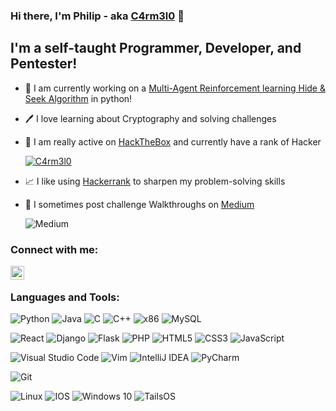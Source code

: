 ### Hi there, I'm Philip - aka [C4rm3l0][website] 👋

## I'm a self-taught Programmer, Developer, and Pentester!

- 🔭 I am currently working on a [Multi-Agent Reinforcement learning Hide & Seek Algorithm][hideandseek] in python!  
- 🖊 I love learning about Cryptography and solving challenges
- 🎩 I am really active on [HackTheBox][htb] and currently have a rank of Hacker

   [![C4rm3l0](https://www.hackthebox.eu/badge/image/458049)](https://www.hackthebox.eu/home/users/profile/458049)

- 📈 I like using [Hackerrank][hackerrank] to sharpen my problem-solving skills 
- 📕 I sometimes post challenge Walkthroughs on [Medium][medium]

   <img alt="Medium" src="https://img.shields.io/badge/Medium-12100E?style=for-the-badge&logo=medium&logoColor=white"/>

### Connect with me:

[<img align="left" alt="CrzPhil | LinkedIn" width="22px" src="https://cdn.jsdelivr.net/npm/simple-icons@v3/icons/linkedin.svg" />][linkedin]

<br />

### Languages and Tools:

<img alt="Python" src="https://img.shields.io/badge/python-%2314354C.svg?style=for-the-badge&logo=python&logoColor=white"/>     <img alt="Java" src="https://img.shields.io/badge/java-%23ED8B00.svg?style=for-the-badge&logo=java&logoColor=white"/>     <img alt="C" src="https://img.shields.io/badge/c-%2300599C.svg?style=for-the-badge&logo=c&logoColor=white"/>    <img alt= "C++" src="https://img.shields.io/badge/c++-%2300599C.svg?style=for-the-badge&logo=c%2B%2B&logoColor=white"/>  <img alt= "x86" src="https://img.shields.io/badge/ASM-x86-%2300599C.svg?style=for-the-badge&logo=asm%2B%2B&logoColor=white"/>  <img alt="MySQL" src="https://img.shields.io/badge/mysql-%2300f.svg?style=for-the-badge&logo=mysql&logoColor=white"/>

<img alt="React" src="https://img.shields.io/badge/react-%2320232a.svg?style=for-the-badge&logo=react&logoColor=%2361DAFB"/>     <img alt="Django" src="https://img.shields.io/badge/django-%23092E20.svg?style=for-the-badge&logo=django&logoColor=white"/>      <img alt="Flask" src="https://img.shields.io/badge/flask-%23000.svg?style=for-the-badge&logo=flask&logoColor=white"/>      <img alt="PHP" src="https://img.shields.io/badge/php-%23777BB4.svg?style=for-the-badge&logo=php&logoColor=white"/>      <img alt="HTML5" src="https://img.shields.io/badge/html5-%23E34F26.svg?style=for-the-badge&logo=html5&logoColor=white"/>      <img alt="CSS3" src="https://img.shields.io/badge/css3-%231572B6.svg?style=for-the-badge&logo=css3&logoColor=white"/>      <img alt="JavaScript" src="https://img.shields.io/badge/JavaScript-F7DF1E?style=for-the-badge&logo=javascript&logoColor=black"/>

<img alt="Visual Studio Code" src="https://img.shields.io/badge/VisualStudioCode-0078d7.svg?style=for-the-badge&logo=visual-studio-code&logoColor=white"/>     <img alt="Vim" src="https://img.shields.io/badge/VIM-%2311AB00.svg?style=for-the-badge&logo=vim&logoColor=white"/>      <img alt="IntelliJ IDEA" src="https://img.shields.io/badge/IntelliJIDEA-000000.svg?style=for-the-badge&logo=intellij-idea&logoColor=white"/>    <img alt="PyCharm" src="https://img.shields.io/badge/pycharm-143?style=for-the-badge&logo=pycharm&logoColor=black&color=black&labelColor=green"/>

<img alt="Git" src="https://img.shields.io/badge/git-%23F05033.svg?style=for-the-badge&logo=git&logoColor=white"/>

<img alt="Linux" src="https://img.shields.io/badge/Linux-FCC624?style=for-the-badge&logo=linux&logoColor=black">     <img alt="IOS" src="https://img.shields.io/badge/iOS-000000?style=for-the-badge&logo=ios&logoColor=white">     <img alt="Windows 10" src="https://img.shields.io/badge/Windows-0078D6?style=for-the-badge&logo=windows&logoColor=white" />      <img alt="TailsOS" src="https://img.shields.io/badge/Tails%20-56347C?&style=for-the-badge&logo=tails&logoColor=white" /> 

<br />
<br />

[hideandseek]: https://github.com/CrzPhil/HideandSeek
[linkedin]: www.linkedin.com/in/philipgiavridis
[website]: https://crzphil.github.io/
[htb]: https://app.hackthebox.eu/home
[medium]: https://medium.com/@carmelos
[hackerrank]: https://www.hackerrank.com/philippos_g
